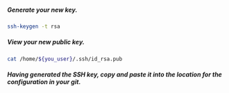##### Generate your new key.

``` bash
ssh-keygen -t rsa
```

##### View your new public key.
``` bash
cat /home/${you_user}/.ssh/id_rsa.pub
```

##### Having generated the SSH key, copy and paste it into the location for the configuration in your git.
